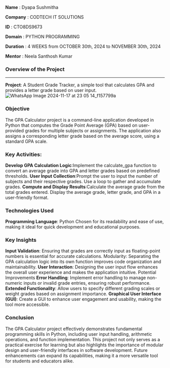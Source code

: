**Name** : Dyapa Sushmitha

**Company** : CODTECH IT SOLUTIONS

**ID** : CTO8DS9673

**Domain** : PYTHON PROGRAMMING

**Duration** : 4 WEEKS from OCTOBER 30th, 2024 to NOVEMBER 30th, 2024

**Mentor** : Neela Santhosh Kumar

### Overview of the Project
---
**Project**: A Student Grade Tracker, a simple tool that calculates GPA and provides a letter grade based on user input.
![WhatsApp Image 2024-11-17 at 23 05 14_f157799a](https://github.com/user-attachments/assets/b33b50a5-c58b-4718-ac09-2bc014559824)


### Objective
The GPA Calculator project is a command-line application developed in Python that computes the Grade Point Average (GPA) based on user-provided grades for multiple subjects or assignments. The application also assigns a corresponding letter grade based on the average score, using a standard GPA scale.

### Key Activities:

**Develop GPA Calculation Logic**:Implement the calculate_gpa function to convert an
average grade into GPA and letter grades based on predefined thresholds.
**User Input Collection**:Prompt the user to input the number of subjects and their respective grades.
Use a loop to gather and accumulate grades.
**Compute and Display Results**:Calculate the average grade from the total grades entered.
Display the average grade, letter grade, and GPA in a user-friendly format.

### Technologies Used
**Programming Language**: Python
Chosen for its readability and ease of use, making it ideal for quick development and educational purposes.

### Key Insights
**Input Validation**: Ensuring that grades are correctly input as floating-point numbers is essential for accurate calculations.
Modularity: Separating the GPA calculation logic into its own function improves code organization and maintainability.
**User Interaction**: Designing the user input flow enhances the overall user experience and makes the application intuitive.
Potential Improvements
**Error Handling**: Implement error handling to manage non-numeric inputs or invalid grade entries, ensuring robust performance.
**Extended Functionality**: Allow users to specify different grading scales or weight grades based on assignment importance.
**Graphical User Interface (GUI)**: Create a GUI to enhance user engagement and usability, making the tool more accessible.

### Conclusion
The GPA Calculator project effectively demonstrates fundamental programming skills in Python, including user input handling, arithmetic operations, and function implementation. This project not only serves as a practical exercise for learning but also highlights the importance of modular design and user-friendly interfaces in software development. Future enhancements can expand its capabilities, making it a more versatile tool for students and educators alike.
